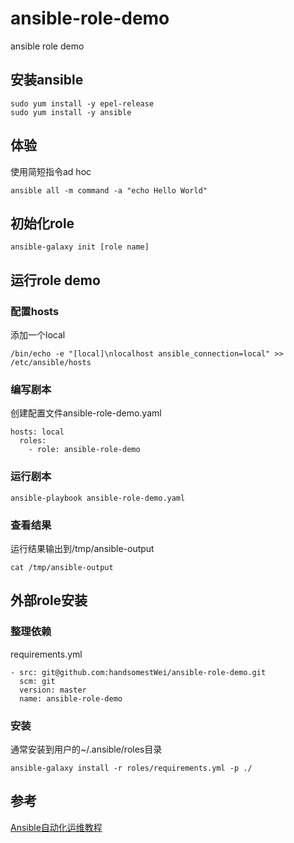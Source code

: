 # ansible-role-demo
ansible role demo

## 安装ansible
```
sudo yum install -y epel-release
sudo yum install -y ansible
```

## 体验
使用简短指令ad hoc
```
ansible all -m command -a "echo Hello World"
```

## 初始化role
```
ansible-galaxy init [role name]
```

## 运行role demo
### 配置hosts
添加一个local
```
/bin/echo -e "[local]\nlocalhost ansible_connection=local" >> /etc/ansible/hosts
```
### 编写剧本
创建配置文件ansible-role-demo.yaml
```
hosts: local
  roles:
    - role: ansible-role-demo
```

### 运行剧本
```
ansible-playbook ansible-role-demo.yaml
```

### 查看结果
运行结果输出到/tmp/ansible-output
```
cat /tmp/ansible-output
```

## 外部role安装
### 整理依赖 
requirements.yml
```
- src: git@github.com:handsomestWei/ansible-role-demo.git
  scm: git
  version: master
  name: ansible-role-demo
```
### 安装
通常安装到用户的~/.ansible/roles目录
```
ansible-galaxy install -r roles/requirements.yml -p ./
```

## 参考
[Ansible自动化运维教程](https://www.w3cschool.cn/automate_with_ansible/)
